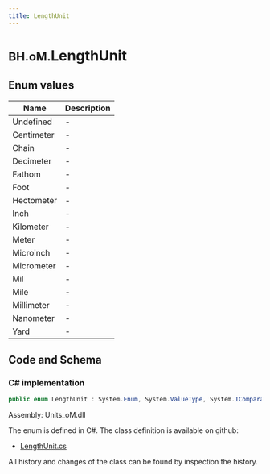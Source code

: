 ```yaml
---
title: LengthUnit
---
```


# <small>BH.oM.</small>**LengthUnit**



## Enum values

| Name            | Description                                                    |
|-----------------|----------------------------------------------------------------|
| Undefined |  -  |
| Centimeter |  -  |
| Chain |  -  |
| Decimeter |  -  |
| Fathom |  -  |
| Foot |  -  |
| Hectometer |  -  |
| Inch |  -  |
| Kilometer |  -  |
| Meter |  -  |
| Microinch |  -  |
| Micrometer |  -  |
| Mil |  -  |
| Mile |  -  |
| Millimeter |  -  |
| Nanometer |  -  |
| Yard |  -  |


## Code and Schema

### C# implementation

``` C# title="C#"
public enum LengthUnit : System.Enum, System.ValueType, System.IComparable, System.ISpanFormattable, System.IFormattable, System.IConvertible
```

Assembly: Units_oM.dll

The enum is defined in C#. The class definition is available on github:

- [LengthUnit.cs](https://github.com/BHoM/Localisation_Toolkit/blob/develop/Units_oM/Enums\Length.cs)

All history and changes of the class can be found by inspection the history.
